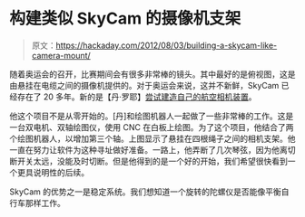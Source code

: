# 构建类似 SkyCam 的摄像机支架

> 原文：<https://hackaday.com/2012/08/03/building-a-skycam-like-camera-mount/>

随着奥运会的召开，比赛期间会有很多非常棒的镜头。其中最好的是俯视图，这是由悬挂在电缆之间的摄像机提供的。对于奥运会来说，这并不新鲜，SkyCam 已经存在了 20 多年。新的是【丹·罗耶】[尝试建造自己的航空相机装置](http://www.marginallyclever.com/2012/08/skycam-assembly-gallery-and-robot-debugging/)。

他这个项目不是从零开始的。[丹]和绘图机器人一起做了一些非常棒的工作。这是一台双电机、双轴绘图仪，使用 CNC 在白板上绘图。为了这个项目，他结合了两个绘图机器人，以增加第三个轴。上图显示了悬挂在四根绳子之间的相机支架。他一直在努力让软件为这种寻址做好准备。一路上，他弄断了几次琴弦，因为他离切断开关太远，没能及时切断。但是他得到的是一个好的开始，我们希望很快看到一个更具说明性的后续。

SkyCam 的优势之一是稳定系统。我们想知道一个旋转的陀螺仪是否能像平衡自行车那样工作。